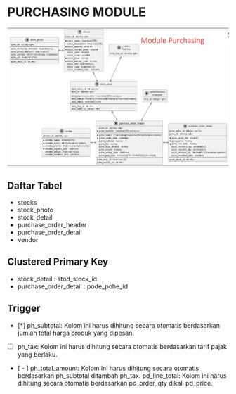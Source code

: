 # PURCHASING MODULE

![table structure](purchasing_module.jpeg)

## Daftar Tabel
- stocks
- stock_photo
- stock_detail
- purchase_order_header
- purchase_order_detail
- vendor

## Clustered Primary Key
- stock_detail : stod_stock_id
- purchase_order_detail : pode_pohe_id

## Trigger 
- [*] ph_subtotal: Kolom ini harus dihitung secara otomatis berdasarkan jumlah total harga produk yang dipesan.
- [ ] ph_tax: Kolom ini harus dihitung secara otomatis berdasarkan tarif pajak yang berlaku.
- [ - ] ph_total_amount: Kolom ini harus dihitung secara otomatis berdasarkan ph_subtotal ditambah ph_tax.
pd_line_total: Kolom ini harus dihitung secara otomatis berdasarkan pd_order_qty dikali pd_price. 